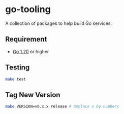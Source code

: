 # go-tooling

A collection of packages to help build Go services.

## Requirement

- [Go 1.20](https://go.dev/blog/go1.20) or higher

## Testing

```sh
make test
```

## Tag New Version

```sh
make VERSION=v0.x.x release # Replace x by numbers
```

